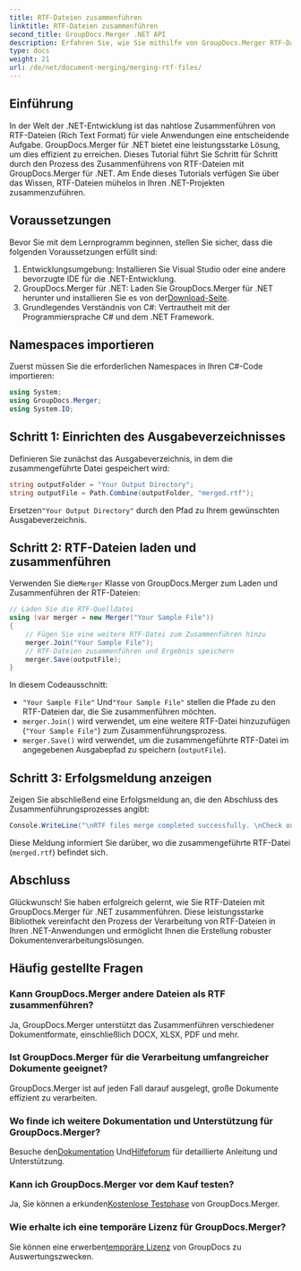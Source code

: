 ```yaml
---
title: RTF-Dateien zusammenführen
linktitle: RTF-Dateien zusammenführen
second_title: GroupDocs.Merger .NET API
description: Erfahren Sie, wie Sie mithilfe von GroupDocs.Merger RTF-Dateien in .NET mühelos zusammenführen und so eine nahtlose Dokumentenverarbeitung ermöglichen.
type: docs
weight: 21
url: /de/net/document-merging/merging-rtf-files/
---
```

## Einführung
In der Welt der .NET-Entwicklung ist das nahtlose Zusammenführen von RTF-Dateien (Rich Text Format) für viele Anwendungen eine entscheidende Aufgabe. GroupDocs.Merger für .NET bietet eine leistungsstarke Lösung, um dies effizient zu erreichen. Dieses Tutorial führt Sie Schritt für Schritt durch den Prozess des Zusammenführens von RTF-Dateien mit GroupDocs.Merger für .NET. Am Ende dieses Tutorials verfügen Sie über das Wissen, RTF-Dateien mühelos in Ihren .NET-Projekten zusammenzuführen.
## Voraussetzungen
Bevor Sie mit dem Lernprogramm beginnen, stellen Sie sicher, dass die folgenden Voraussetzungen erfüllt sind:
1. Entwicklungsumgebung: Installieren Sie Visual Studio oder eine andere bevorzugte IDE für die .NET-Entwicklung.
2.  GroupDocs.Merger für .NET: Laden Sie GroupDocs.Merger für .NET herunter und installieren Sie es von der[Download-Seite](https://releases.groupdocs.com/merger/net/).
3. Grundlegendes Verständnis von C#: Vertrautheit mit der Programmiersprache C# und dem .NET Framework.

## Namespaces importieren
Zuerst müssen Sie die erforderlichen Namespaces in Ihren C#-Code importieren:
```csharp
using System; 
using GroupDocs.Merger;
using System.IO;
```
## Schritt 1: Einrichten des Ausgabeverzeichnisses
Definieren Sie zunächst das Ausgabeverzeichnis, in dem die zusammengeführte Datei gespeichert wird:
```csharp
string outputFolder = "Your Output Directory";
string outputFile = Path.Combine(outputFolder, "merged.rtf");
```
 Ersetzen`"Your Output Directory"` durch den Pfad zu Ihrem gewünschten Ausgabeverzeichnis.
## Schritt 2: RTF-Dateien laden und zusammenführen
 Verwenden Sie die`Merger` Klasse von GroupDocs.Merger zum Laden und Zusammenführen der RTF-Dateien:
```csharp
// Laden Sie die RTF-Quelldatei
using (var merger = new Merger("Your Sample File"))
{
    // Fügen Sie eine weitere RTF-Datei zum Zusammenführen hinzu
    merger.Join("Your Sample File");
    // RTF-Dateien zusammenführen und Ergebnis speichern
    merger.Save(outputFile);
}
```
In diesem Codeausschnitt:
- `"Your Sample File"` Und`"Your Sample File"` stellen die Pfade zu den RTF-Dateien dar, die Sie zusammenführen möchten.
- `merger.Join()` wird verwendet, um eine weitere RTF-Datei hinzuzufügen (`"Your Sample File"`) zum Zusammenführungsprozess.
- `merger.Save()` wird verwendet, um die zusammengeführte RTF-Datei im angegebenen Ausgabepfad zu speichern (`outputFile`).
## Schritt 3: Erfolgsmeldung anzeigen
Zeigen Sie abschließend eine Erfolgsmeldung an, die den Abschluss des Zusammenführungsprozesses angibt:
```csharp
Console.WriteLine("\nRTF files merge completed successfully. \nCheck output in {0}", outputFolder);
```
Diese Meldung informiert Sie darüber, wo die zusammengeführte RTF-Datei (`merged.rtf`) befindet sich.

## Abschluss
Glückwunsch! Sie haben erfolgreich gelernt, wie Sie RTF-Dateien mit GroupDocs.Merger für .NET zusammenführen. Diese leistungsstarke Bibliothek vereinfacht den Prozess der Verarbeitung von RTF-Dateien in Ihren .NET-Anwendungen und ermöglicht Ihnen die Erstellung robuster Dokumentenverarbeitungslösungen.

## Häufig gestellte Fragen
### Kann GroupDocs.Merger andere Dateien als RTF zusammenführen?
Ja, GroupDocs.Merger unterstützt das Zusammenführen verschiedener Dokumentformate, einschließlich DOCX, XLSX, PDF und mehr.
### Ist GroupDocs.Merger für die Verarbeitung umfangreicher Dokumente geeignet?
GroupDocs.Merger ist auf jeden Fall darauf ausgelegt, große Dokumente effizient zu verarbeiten.
### Wo finde ich weitere Dokumentation und Unterstützung für GroupDocs.Merger?
 Besuche den[Dokumentation](https://reference.groupdocs.com/merger/net/) Und[Hilfeforum](https://forum.groupdocs.com/c/merger/32) für detaillierte Anleitung und Unterstützung.
### Kann ich GroupDocs.Merger vor dem Kauf testen?
 Ja, Sie können a erkunden[Kostenlose Testphase](https://releases.groupdocs.com/) von GroupDocs.Merger.
### Wie erhalte ich eine temporäre Lizenz für GroupDocs.Merger?
 Sie können eine erwerben[temporäre Lizenz](https://purchase.groupdocs.com/temporary-license/) von GroupDocs zu Auswertungszwecken.